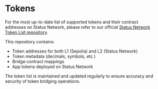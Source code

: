 # Tokens

For the most up-to-date list of supported tokens and their contract addresses on Status Network, please refer to our official [Status Network Token List repository](https://github.com/status-im/status-network-token-list).

This repository contains:
- Token addresses for both L1 (Sepolia) and L2 (Status Network)
- Token metadata (decimals, symbols, etc.)
- Bridge contract mappings
- App tokens deployed on Status Network

The token list is maintained and updated regularly to ensure accuracy and security of token bridging operations.

